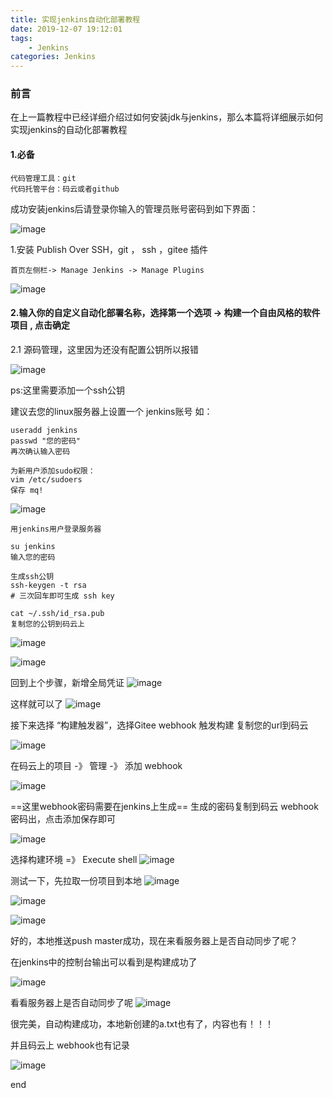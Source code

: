 ```yaml
---
title: 实现jenkins自动化部署教程
date: 2019-12-07 19:12:01
tags:
	- Jenkins
categories: Jenkins
---
```


### 前言


<html>
在上一篇教程中已经详细介绍过如何安装jdk与jenkins，那么本篇将详细展示如何实现jenkins的自动化部署教程

</html>



#### 1.必备
```
代码管理工具：git
代码托管平台：码云或者github
```

成功安装jenkins后请登录你输入的管理员账号密码到如下界面：

![image](http://img.mymealwell.cn/demo/jenkins/117.png)

1.安装 	Publish Over SSH，git ， ssh ，gitee 插件


 
```
首页左侧栏-> Manage Jenkins -> Manage Plugins 
```

![image](http://img.mymealwell.cn/demo/jenkins/23334.png)


#### 2.输入你的自定义自动化部署名称，选择第一个选项 -> 构建一个自由风格的软件项目 , 点击确定

2.1 源码管理，这里因为还没有配置公钥所以报错

![image](http://img.mymealwell.cn/demo/jenkins/203924.png)


ps:这里需要添加一个ssh公钥

建议去您的linux服务器上设置一个 jenkins账号
如：

```
useradd jenkins
passwd "您的密码"
再次确认输入密码

为新用户添加sudo权限：
vim /etc/sudoers
保存 mq!
```
![image](http://img.mymealwell.cn/demo/jenkins/33333333335006.png)


```
用jenkins用户登录服务器

su jenkins
输入您的密码

生成ssh公钥
ssh-keygen -t rsa
# 三次回车即可生成 ssh key

cat ~/.ssh/id_rsa.pub
复制您的公钥到码云上
```
![image](http://img.mymealwell.cn/demo/jenkins/3333205455.png)

![image](http://img.mymealwell.cn/demo/jenkins/888888888881229205304.png)

回到上个步骤，新增全局凭证
![image](http://img.mymealwell.cn/demo/jenkins/112333305806.png)

这样就可以了
![image](http://img.mymealwell.cn/demo/jenkins/QQwancheng5849.png)

接下来选择  “构建触发器”，选择Gitee webhook 触发构建 复制您的url到码云

![image](http://img.mymealwell.cn/demo/jenkins/goujian20.png)

在码云上的项目 -》 管理 -》 添加 webhook 

![image](http://img.mymealwell.cn/demo/jenkins/may227.png)


==这里webhook密码需要在jenkins上生成== 
生成的密码复制到码云 webhook密码出，点击添加保存即可

![image](http://img.mymealwell.cn/demo/jenkins/fffff29210509.png)


选择构建环境 =》 Execute shell
![image](http://img.mymealwell.cn/demo/jenkins/99999999999210659.png)

测试一下，先拉取一份项目到本地
![image](http://img.mymealwell.cn/demo/jenkins/a-224.png)

![image](http://img.mymealwell.cn/demo/jenkins/a-1.png)

![image](http://img.mymealwell.cn/demo/jenkins/a-33.png)

好的，本地推送push master成功，现在来看服务器上是否自动同步了呢？

在jenkins中的控制台输出可以看到是构建成功了

![image](http://img.mymealwell.cn/demo/jenkins/a-5.png)

看看服务器上是否自动同步了呢
![image](http://img.mymealwell.cn/demo/jenkins/a-6.png)

很完美，自动构建成功，本地新创建的a.txt也有了，内容也有！！！

并且码云上 webhook也有记录

![image](http://img.mymealwell.cn/demo/jenkins/a-11.png)


end




























